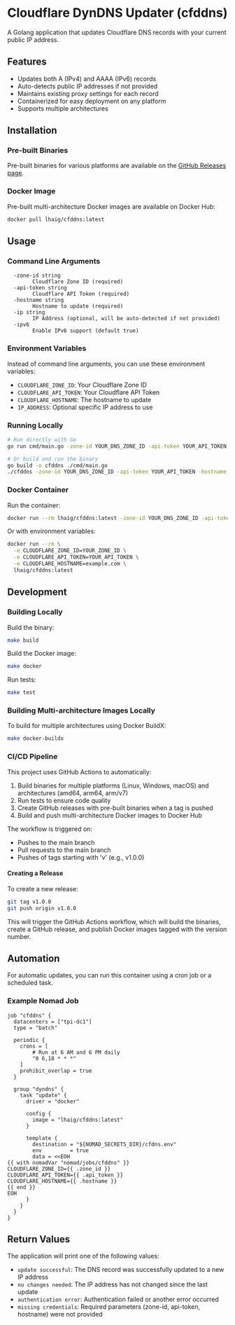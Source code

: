 # Cloudflare DynDNS Updater (cfddns)

A Golang application that updates Cloudflare DNS records with your current public IP address.

## Features

- Updates both A (IPv4) and AAAA (IPv6) records
- Auto-detects public IP addresses if not provided
- Maintains existing proxy settings for each record
- Containerized for easy deployment on any platform
- Supports multiple architectures

## Installation

### Pre-built Binaries

Pre-built binaries for various platforms are available on the [GitHub Releases page](https://github.com/lhaig/cloudflare_dyndns/releases).

### Docker Image

Pre-built multi-architecture Docker images are available on Docker Hub:

```bash
docker pull lhaig/cfddns:latest
```

## Usage

### Command Line Arguments

```
  -zone-id string
        Cloudflare Zone ID (required)
  -api-token string
        Cloudflare API Token (required)
  -hostname string
        Hostname to update (required)
  -ip string
        IP Address (optional, will be auto-detected if not provided)
  -ipv6
        Enable IPv6 support (default true)
```

### Environment Variables

Instead of command line arguments, you can use these environment variables:

- `CLOUDFLARE_ZONE_ID`: Your Cloudflare Zone ID
- `CLOUDFLARE_API_TOKEN`: Your Cloudflare API Token
- `CLOUDFLARE_HOSTNAME`: The hostname to update
- `IP_ADDRESS`: Optional specific IP address to use

### Running Locally

```bash
# Run directly with Go
go run cmd/main.go -zone-id YOUR_DNS_ZONE_ID -api-token YOUR_API_TOKEN -hostname example.com

# Or build and run the binary
go build -o cfddns ./cmd/main.go
./cfddns -zone-id YOUR_DNS_ZONE_ID -api-token YOUR_API_TOKEN -hostname example.com
```

### Docker Container

Run the container:

```bash
docker run --rm lhaig/cfddns:latest -zone-id YOUR_DNS_ZONE_ID -api-token YOUR_DNS_API_TOKEN -hostname example.com
```

Or with environment variables:

```bash
docker run --rm \
  -e CLOUDFLARE_ZONE_ID=YOUR_ZONE_ID \
  -e CLOUDFLARE_API_TOKEN=YOUR_API_TOKEN \
  -e CLOUDFLARE_HOSTNAME=example.com \
  lhaig/cfddns:latest
```

## Development

### Building Locally

Build the binary:

```bash
make build
```

Build the Docker image:

```bash
make docker
```

Run tests:

```bash
make test
```

### Building Multi-architecture Images Locally

To build for multiple architectures using Docker BuildX:

```bash
make docker-buildx
```

### CI/CD Pipeline

This project uses GitHub Actions to automatically:

1. Build binaries for multiple platforms (Linux, Windows, macOS) and architectures (amd64, arm64, arm/v7)
2. Run tests to ensure code quality
3. Create GitHub releases with pre-built binaries when a tag is pushed
4. Build and push multi-architecture Docker images to Docker Hub

The workflow is triggered on:
- Pushes to the main branch
- Pull requests to the main branch
- Pushes of tags starting with 'v' (e.g., v1.0.0)

#### Creating a Release

To create a new release:

```bash
git tag v1.0.0
git push origin v1.0.0
```

This will trigger the GitHub Actions workflow, which will build the binaries, create a GitHub release, and publish Docker images tagged with the version number.

## Automation

For automatic updates, you can run this container using a cron job or a scheduled task.

### Example Nomad Job

```hcl
job "cfddns" {
  datacenters = ["tpi-dc1"]
  type = "batch"

  periodic {
    crons = [
        # Run at 6 AM and 6 PM daily
        "0 6,18 * * *"
    ]
    prohibit_overlap = true
  }

  group "dyndns" {
    task "update" {
      driver = "docker"

      config {
        image = "lhaig/cfddns:latest"
      }

      template {
        destination = "${NOMAD_SECRETS_DIR}/cfdns.env"
        env         = true
        data = <<EOH
{{ with nomadVar "nomad/jobs/cfddns" }}
CLOUDFLARE_ZONE_ID={{ .zone_id }}
CLOUDFLARE_API_TOKEN={{ .api_token }}
CLOUDFLARE_HOSTNAME={{ .hostname }}
{{ end }}
EOH
      }
    }
  }
}
```

## Return Values

The application will print one of the following values:

- `update successful`: The DNS record was successfully updated to a new IP address
- `no changes needed`: The IP address has not changed since the last update
- `authentication error`: Authentication failed or another error occurred
- `missing credentials`: Required parameters (zone-id, api-token, hostname) were not provided